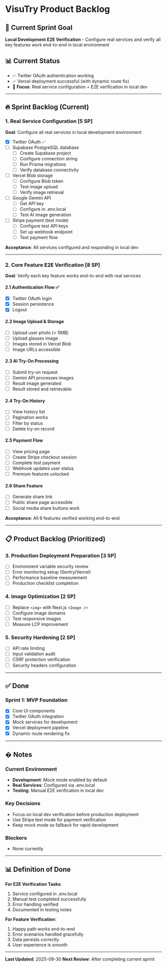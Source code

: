 # VisuTry Product Backlog

## 🎯 Current Sprint Goal
**Local Development E2E Verification** - Configure real services and verify all key features work end-to-end in local environment

## 📊 Current Status
- ✅ Twitter OAuth authentication working
- ✅ Vercel deployment successful (with dynamic route fix)
- 🎯 **Focus**: Real service configuration + E2E verification in local dev

---

## 🔥 Sprint Backlog (Current)

### 1. Real Service Configuration [5 SP]
**Goal**: Configure all real services in local development environment

- [x] Twitter OAuth ✅
- [ ] Supabase PostgreSQL database
  - [ ] Create Supabase project
  - [ ] Configure connection string
  - [ ] Run Prisma migrations
  - [ ] Verify database connectivity
- [ ] Vercel Blob storage
  - [ ] Configure Blob token
  - [ ] Test image upload
  - [ ] Verify image retrieval
- [ ] Google Gemini API
  - [ ] Get API key
  - [ ] Configure in .env.local
  - [ ] Test AI image generation
- [ ] Stripe payment (test mode)
  - [ ] Configure test API keys
  - [ ] Set up webhook endpoint
  - [ ] Test payment flow

**Acceptance**: All services configured and responding in local dev

---

### 2. Core Feature E2E Verification [8 SP]
**Goal**: Verify each key feature works end-to-end with real services

#### 2.1 Authentication Flow ✅
- [x] Twitter OAuth login
- [x] Session persistence
- [x] Logout

#### 2.2 Image Upload & Storage
- [ ] Upload user photo (< 5MB)
- [ ] Upload glasses image
- [ ] Images stored in Vercel Blob
- [ ] Image URLs accessible

#### 2.3 AI Try-On Processing
- [ ] Submit try-on request
- [ ] Gemini API processes images
- [ ] Result image generated
- [ ] Result stored and retrievable

#### 2.4 Try-On History
- [ ] View history list
- [ ] Pagination works
- [ ] Filter by status
- [ ] Delete try-on record

#### 2.5 Payment Flow
- [ ] View pricing page
- [ ] Create Stripe checkout session
- [ ] Complete test payment
- [ ] Webhook updates user status
- [ ] Premium features unlocked

#### 2.6 Share Feature
- [ ] Generate share link
- [ ] Public share page accessible
- [ ] Social media share buttons work

**Acceptance**: All 6 features verified working end-to-end

---

## 📋 Product Backlog (Prioritized)

### 3. Production Deployment Preparation [3 SP]
- [ ] Environment variable security review
- [ ] Error monitoring setup (Sentry/Vercel)
- [ ] Performance baseline measurement
- [ ] Production checklist completion

### 4. Image Optimization [2 SP]
- [ ] Replace `<img>` with Next.js `<Image />`
- [ ] Configure image domains
- [ ] Test responsive images
- [ ] Measure LCP improvement

### 5. Security Hardening [2 SP]
- [ ] API rate limiting
- [ ] Input validation audit
- [ ] CSRF protection verification
- [ ] Security headers configuration

---

## ✅ Done

### Sprint 1: MVP Foundation
- [x] Core UI components
- [x] Twitter OAuth integration
- [x] Mock services for development
- [x] Vercel deployment pipeline
- [x] Dynamic route rendering fix

---

## � Notes

### Current Environment
- **Development**: Mock mode enabled by default
- **Real Services**: Configured via .env.local
- **Testing**: Manual E2E verification in local dev

### Key Decisions
- Focus on local dev verification before production deployment
- Use Stripe test mode for payment verification
- Keep mock mode as fallback for rapid development

### Blockers
- None currently

---

## 📊 Definition of Done

**For E2E Verification Tasks**:
1. Service configured in .env.local
2. Manual test completed successfully
3. Error handling verified
4. Documented in testing notes

**For Feature Verification**:
1. Happy path works end-to-end
2. Error scenarios handled gracefully
3. Data persists correctly
4. User experience is smooth

---

**Last Updated**: 2025-09-30
**Next Review**: After completing current sprint

